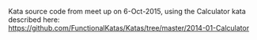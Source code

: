 Kata source code from meet up on 6-Oct-2015, using the Calculator kata described here: https://github.com/FunctionalKatas/Katas/tree/master/2014-01-Calculator
